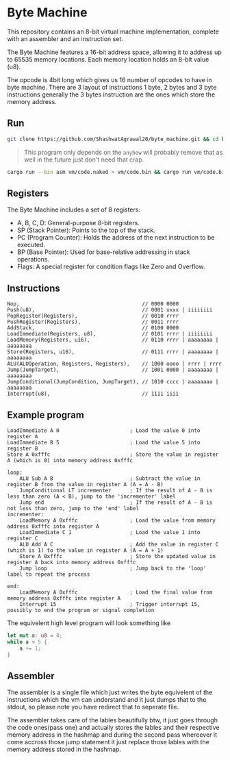# Byte Machine

This repository contains an 8-bit virtual machine implementation, complete with an assembler and an instruction set.

The Byte Machine features a 16-bit address space, allowing it to address up to 65535 memory locations. Each memory location holds an 8-bit value (u8).

The opcode is 4bit long which gives us 16 number of opcodes to have in byte machine.
There are 3 layout of instructions 1 byte, 2 bytes and 3 byte instructions generally the 3 bytes instruction are the ones which store the memory address.

## Run
```bash
git clone https://github.com/ShashwatAgrawal20/byte_machine.git && cd byte_machine
```

> This program only depends on the `anyhow` will probably remove that as well in the future just don't need that crap.
```bash
cargo run --bin asm vm/code.naked > vm/code.bin && cargo run vm/code.bin
```

## Registers

The Byte Machine includes a set of 8 registers:
- A, B, C, D: General-purpose 8-bit registers.
- SP (Stack Pointer): Points to the top of the stack.
- PC (Program Counter): Holds the address of the next instruction to be executed.
- BP (Base Pointer): Used for base-relative addressing in stack operations.
- Flags: A special register for condition flags like Zero and Overflow.

## Instructions
```
Nop,                                        // 0000 0000
Push(u8),                                   // 0001 xxxx | iiiiiiii
PopRegister(Registers),                     // 0010 rrrr
PushRegister(Registers),                    // 0011 rrrr
AddStack,                                   // 0100 0000
LoadImmediate(Registers, u8),               // 0101 rrrr | iiiiiiii
LoadMemory(Registers, u16),                 // 0110 rrrr | aaaaaaaa | aaaaaaaa
Store(Registers, u16),                      // 0111 rrrr | aaaaaaaa | aaaaaaaa
ALU(ALUOperation, Registers, Registers),    // 1000 oooo | rrrr | rrrr
Jump(JumpTarget),                           // 1001 0000 | aaaaaaaa | aaaaaaaa
JumpConditional(JumpCondition, JumpTarget), // 1010 cccc | aaaaaaaa | aaaaaaaa
Interrupt(u8),                              // 1111 iiii
```


## Example program
```
LoadImmediate A 0        				; Load the value 0 into register A
LoadImmediate B 5        				; Load the value 5 into register B
Store A 0xfffc           				; Store the value in register A (which is 0) into memory address 0xfffc

loop:
    ALU Sub A B          				; Subtract the value in register B from the value in register A (A = A - B)
    JumpConditional LT incrementer 		; If the result of A - B is less than zero (A < B), jump to the 'incrementer' label
    Jump end             				; If the result of A - B is not less than zero, jump to the 'end' label
incrementer:
    LoadMemory A 0xfffc  				; Load the value from memory address 0xfffc into register A
    LoadImmediate C 1    				; Load the value 1 into register C
    ALU Add A C          				; Add the value in register C (which is 1) to the value in register A (A = A + 1)
    Store A 0xfffc       				; Store the updated value in register A back into memory address 0xfffc
    Jump loop            				; Jump back to the 'loop' label to repeat the process

end:
    LoadMemory A 0xfffc  				; Load the final value from memory address 0xfffc into register A
    Interrupt 15         				; Trigger interrupt 15, possibly to end the program or signal completion

```

The equivelent high level program will look something like

```rust
let mut a: u8 = 0;
while a < 5 {
    a += 1;
}
```


## Assembler

The assembler is a single file which just writes the byte equivelent of the instructions which the vm can understand and it just dumps that to the stdout,
so please note you have redirect that to seperate file.

The assembler takes care of the lables beautifully btw, it just goes through the code ones(pass one) and actually stores the lables and their respective memory address in the hashmap
and during the second pass whereever it come accross those jump statement it just replace those lables with the memory address stored in the hashmap.

